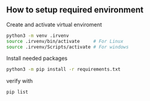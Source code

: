 ## How to setup required environment

Create and activate virtual enviroment
```bash
python3 -m venv .irvenv
source .irvenv/bin/activate     # For Linux
source .irvenv/Scripts/activate # For windows
```

Install needed packages
```bash
python3 -m pip install -r requirements.txt
```
verify with
```bash
pip list
```